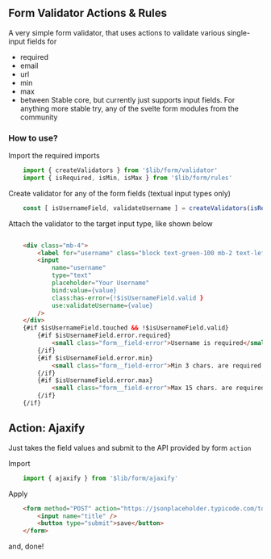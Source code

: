 ## Form Validator Actions & Rules
A very simple form validator, that uses actions to validate various single-input fields for
- required
- email
- url
- min
- max
- between
Stable core, but currently just supports input fields. For anything more stable try, any of the svelte form modules from the community

### How to use?
Import the required imports
```ts
    import { createValidators } from '$lib/form/validator'
    import { isRequired, isMin, isMax } from '$lib/form/rules'
```

Create validator for any of the form fields (textual input types only)
```ts
    const [ isUsernameField, validateUsername ] = createValidators(isRequired(), isMin(3), isMax(15))
```
Attach the validator to the target input type, like shown below
```html

    <div class="mb-4">
        <label for="username" class="block text-green-100 mb-2 text-left">Username</label>
        <input
            name="username"
            type="text"
            placeholder="Your Username"
            bind:value={value}
            class:has-error={!$isUsernameField.valid }
            use:validateUsername={value}
        />
    </div>
    {#if $isUsernameField.touched && !$isUsernameField.valid}
        {#if $isUsernameField.error.required}
            <small class="form__field-error">Username is required</small>
        {/if}
        {#if $isUsernameField.error.min}
            <small class="form__field-error">Min 3 chars. are required </small>
        {/if}
        {#if $isUsernameField.error.max}
            <small class="form__field-error">Max 15 chars. are required </small>
        {/if}
    {/if}
```

## Action: Ajaxify
Just takes the field values and submit to the API provided by form `action`

Import
```ts
    import { ajaxify } from '$lib/form/ajaxify'
```
Apply
```html
    <form method="POST" action="https://jsonplaceholder.typicode.com/todos" use:ajaxify={{onResponse: (data) => console.log(data)}}>
        <input name="title" />
        <button type="submit">save</button>
    </form>
```
and, done!
